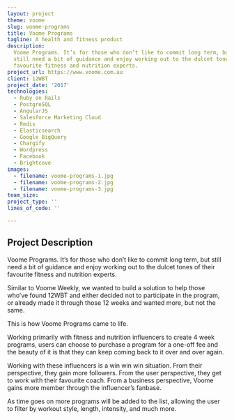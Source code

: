 ```yaml
---
layout: project
theme: voome
slug: voome-programs
title: Voome Programs
tagline: A health and fitness product
description:
  Voome Programs. It’s for those who don’t like to commit long term, but
  still need a bit of guidance and enjoy working out to the dulcet tones of their
  favourite fitness and nutrition experts.
project_url: https://www.voome.com.au
client: 12WBT
project_date: '2017'
technologies:
  - Ruby on Rails
  - PostgreSQL
  - AngularJS
  - Salesforce Marketing Cloud
  - Redis
  - Elasticsearch
  - Google BigQuery
  - Chargify
  - Wordpress
  - Facebook
  - Brightcove
images:
  - filename: voome-programs-1.jpg
  - filename: voome-programs-2.jpg
  - filename: voome-programs-3.jpg
team_size:
project_type: ''
lines_of_code: ''

---
```


<h2 class="h4">Project Description</h2>

Voome Programs. It’s for those who don’t like to commit long term, but still need a bit of guidance and enjoy working out to the dulcet tones of their favourite fitness and nutrition experts.

Similar to Voome Weekly, we wanted to build a solution to help those who’ve found 12WBT and either decided not to participate in the program, or already made it through those 12 weeks and wanted more, but not the same.

This is how Voome Programs came to life.

Working primarily with fitness and nutrition influencers to create 4 week programs, users can choose to purchase a program for a one-off fee and the beauty of it is that they can keep coming back to it over and over again.

Working with these influencers is a win win win situation. From their perspective, they gain more followers. From the user perspective, they get to work with their favourite coach. From a business perspective, Voome gains more member through the influencer’s fanbase.

As time goes on more programs will be added to the list, allowing the user to filter by workout style, length, intensity, and much more.
